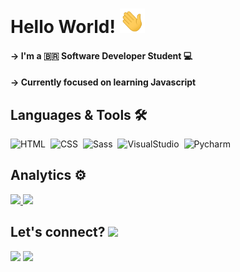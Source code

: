 # Hello World! <img src=https://raw.githubusercontent.com/ABSphreak/ABSphreak/master/gifs/Hi.gif width="40">

#### -> I'm a 🇧🇷 Software Developer Student 💻
#### -> Currently focused on learning Javascript


## Languages & Tools 🛠

![HTML](https://img.shields.io/badge/HTML5-E34F26?style=plastic&logo=html5&logoColor=white)&nbsp;
![CSS](https://img.shields.io/badge/CSS3-1572B6?style=plastic&logo=css3&logoColor=white)&nbsp;
![Sass](https://img.shields.io/badge/Sass-CC6699?style=plastic&logo=sass&logoColor=white)&nbsp;
![VisualStudio](https://img.shields.io/badge/Visual_Studio_Code-0078D4?style=plastic&logo=visual%20studio%20code&logoColor=white)&nbsp;
![Pycharm](https://img.shields.io/badge/PyCharm-05122A?&style=plastic&logo=PyCharm&logoColor=white)&nbsp;

## Analytics ⚙️

<div align="left">
  <a href="https://github.com/idomelo">
    <img height="150em" src="https://github-readme-stats.vercel.app/api/?username=idomelo&count_private=true&show_icons=true&theme=highcontrast"/>
    <img height="150em" src="https://github-readme-stats.vercel.app/api/top-langs/?username=idomelo&layout=compact&langs_count=8&theme=highcontrast&hide=HCL"/>
  </a>
</div>

## Let's connect? <img src=https://emojipedia-us.s3.dualstack.us-west-1.amazonaws.com/thumbs/160/apple/285/handshake_1f91d.png width="30">
  
<div align="left">
  <a href = "mailto:idomelo123@gmail.com"><img src="https://img.shields.io/badge/idomelo123@gmail.com-D14836?style=plastic&logo=gmail&logoColor=white"></a>
  <a href="https://www.linkedin.com/in/idomelo"><img src="https://img.shields.io/badge/idomelo-0077B5?style=plastic&logo=linkedin&logoColor=white"></a>
  <!--   ![Snake animation](https://github.com/idomelo/idomelo/blob/output/github-contribution-grid-snake.svg) -->
</div>
